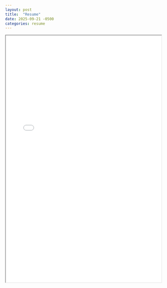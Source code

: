 ```yaml
---
layout: post
title:  "Resume"
date: 2025-09-21 -0500
categories: resume
---
```



<!-- <iframe src="https://docs.google.com/document/d/1Ik6Zgj5PjVzuUwizRjA8ivoEdEy9oGbQPA6Fk2KrvIk/edit?tab=t.0&embed=true" width="100%" height="600px"></iframe> -->

<iframe src="{{ site.baseurl }}/assets/updated_resume.pdf" width="100%" height="800px"></iframe>
<!-- 
<iframe src="https://docs.google.com/document/d/e/2PACX-1vTJOHtPZ1m48AXQ3D2LsL0OzljmbjnxSLcM5t-trOPBTodRmpSAYGQ5aS0musNt3icQ_jOKlP5lvU_S/pub?embedded=true" width="110%" height = "950px"></iframe -->